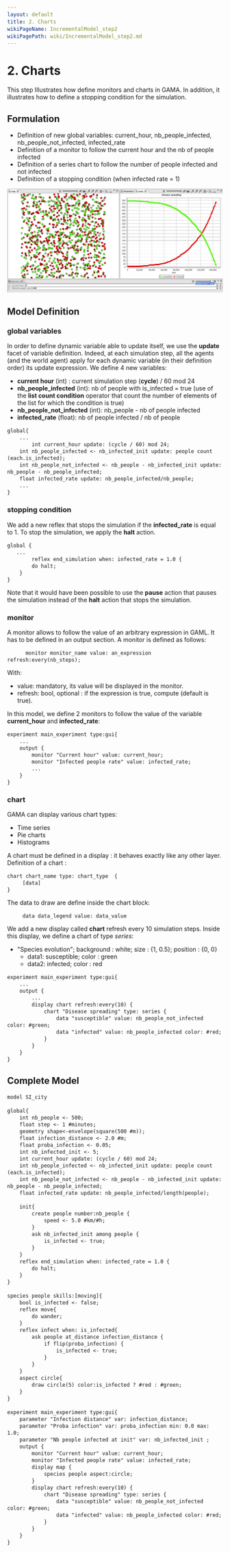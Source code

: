 ```yaml
---
layout: default
title: 2. Charts
wikiPageName: IncrementalModel_step2
wikiPagePath: wiki/IncrementalModel_step2.md
---
```

# 2. Charts
This step Illustrates how define monitors and charts in GAMA. In addition, it illustrates how to define a stopping condition for the simulation.







## Formulation
  * Definition of new global variables: current\_hour, nb\_people\_infected, nb\_people\_not\_infected, infected\_rate
  * Definition of a monitor to follow the current hour and the nb of people infected
  * Definition of a series chart to follow the number of people infected and not infected
  * Definition of a stopping condition (when infected rate = 1)

![images/Incremental_model2.jpg](resources/images/tutorials/Incremental_model2.jpg)





## Model Definition

### global variables
In order to define dynamic variable able to update itself, we use the **update** facet of variable definition.
Indeed, at each simulation step, all the agents (and the world agent) apply for each dynamic variable (in their definition order) its update expression.
We define 4 new variables:
  * **current hour** (int) : current simulation step (**cycle**) / 60 mod 24
  * **nb\_people\_infected** (int): nb of people with is\_infected = true (use of the **list count condition** operator that count the number of elements of the list for which the condition is true)
  * **nb\_people\_not\_infected** (int): nb\_people - nb of people infected
  * **infected\_rate** (float): nb of people infected / nb of people
```
global{
	...
        int current_hour update: (cycle / 60) mod 24;
	int nb_people_infected <- nb_infected_init update: people count (each.is_infected);
	int nb_people_not_infected <- nb_people - nb_infected_init update: nb_people - nb_people_infected;
	float infected_rate update: nb_people_infected/nb_people;
	...
}
```
### stopping condition

We add a new reflex that stops the simulation if the **infected\_rate** is equal to 1. To stop the simulation, we apply the **halt** action.

```
global {
   ...
        reflex end_simulation when: infected_rate = 1.0 {
		do halt;
	}
}
```

Note that it would have been possible to use the **pause** action that pauses the simulation instead of the **halt** action that stops the simulation.

### monitor
A monitor allows to follow the value of an arbitrary expression in GAML. It has to be defined in an output section. A monitor is defined as follows:
```
      monitor monitor_name value: an_expression refresh:every(nb_steps);
```

With:
  * value: mandatory, its value will be displayed in the monitor.
  * refresh: bool, optional : if the expression is true, compute (default is true).

In this model, we define 2 monitors to follow the value of the variable **current\_hour** and **infected\_rate**:
```
experiment main_experiment type:gui{
	...
	output {
		monitor "Current hour" value: current_hour;
		monitor "Infected people rate" value: infected_rate;
		...
	}
}
```

### chart

GAMA can display various chart types:
  * Time series
  * Pie charts
  * Histograms

A chart must be defined in a display : it behaves exactly like any other layer.
Definition of a chart :

```
chart chart_name type: chart_type  {
     [data]
}
```

The data to draw are define inside the chart block:

```
     data data_legend value: data_value
```

We add a new display called **chart** refresh every 10 simulation steps.
Inside this display, we define a chart of type _series_:
  * "Species evolution"; background : white; size : {1, 0.5}; position : {0, 0}
    * data1: susceptible; color : green
    * data2: infected; color : red

```
experiment main_experiment type:gui{
	...
	output {
		...
		display chart refresh:every(10) {
			chart "Disease spreading" type: series {
				data "susceptible" value: nb_people_not_infected color: #green;
				data "infected" value: nb_people_infected color: #red;
			}
		}
	}
}
```




## Complete Model

```
model SI_city

global{
	int nb_people <- 500;
	float step <- 1 #minutes;
	geometry shape<-envelope(square(500 #m));
	float infection_distance <- 2.0 #m;
	float proba_infection <- 0.05;
	int nb_infected_init <- 5;
	int current_hour update: (cycle / 60) mod 24;
	int nb_people_infected <- nb_infected_init update: people count (each.is_infected);
	int nb_people_not_infected <- nb_people - nb_infected_init update: nb_people - nb_people_infected;
	float infected_rate update: nb_people_infected/length(people);
	
	init{
		create people number:nb_people {
			speed <- 5.0 #km/#h;
		}
		ask nb_infected_init among people {
			is_infected <- true;
		}
	}
	reflex end_simulation when: infected_rate = 1.0 {
		do halt;
	}
}

species people skills:[moving]{		
	bool is_infected <- false;
	reflex move{
		do wander;
	}
	reflex infect when: is_infected{
		ask people at_distance infection_distance {
			if flip(proba_infection) {
				is_infected <- true;
			}
		}
	}
	aspect circle{
		draw circle(5) color:is_infected ? #red : #green;
	}
}

experiment main_experiment type:gui{
	parameter "Infection distance" var: infection_distance;
	parameter "Proba infection" var: proba_infection min: 0.0 max: 1.0;
	parameter "Nb people infected at init" var: nb_infected_init ;
	output {
		monitor "Current hour" value: current_hour;
		monitor "Infected people rate" value: infected_rate;
		display map {
			species people aspect:circle;			
		}
		display chart refresh:every(10) {
			chart "Disease spreading" type: series {
				data "susceptible" value: nb_people_not_infected color: #green;
				data "infected" value: nb_people_infected color: #red;
			}
		}
	}
}
```
